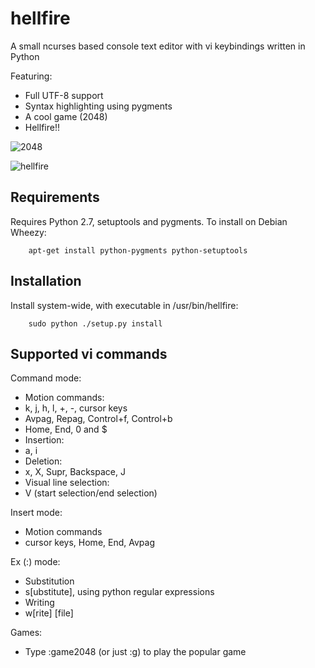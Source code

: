 hellfire
========

A small ncurses based console text editor with vi keybindings written in Python

Featuring:
 - Full UTF-8 support
 - Syntax highlighting using pygments
 - A cool game (2048)
 - Hellfire!!

![2048](http://i.imgur.com/qxjJXSn.png)

![hellfire](http://i.imgur.com/JfvlU7n.png)

Requirements
------------

Requires Python 2.7, setuptools and pygments. To install on Debian Wheezy:

        apt-get install python-pygments python-setuptools

Installation
------------
Install system-wide, with executable in /usr/bin/hellfire:

        sudo python ./setup.py install

Supported vi commands
---------------------
Command mode:

 - Motion commands:
  - k, j, h, l, +, -, cursor keys
  - Avpag, Repag, Control+f, Control+b
  - Home, End, 0 and $
 - Insertion:
  - a, i
 - Deletion:
  - x, X, Supr, Backspace, J
 - Visual line selection:
  - V (start selection/end selection)

Insert mode:

 - Motion commands
  - cursor keys, Home, End, Avpag

Ex (:) mode:
 - Substitution
  - s[ubstitute], using python regular expressions
 - Writing
  - w[rite] [file]

Games:
 - Type :game2048 (or just :g) to play the popular game

